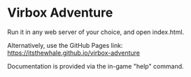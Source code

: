 # Virbox Adventure  

Run it in any web server of your choice, and open index.html.  

Alternatively, use the GitHub Pages link: <https://itsthewhale.github.io/virbox-adventure>

Documentation is provided via the in-game "help" command.  